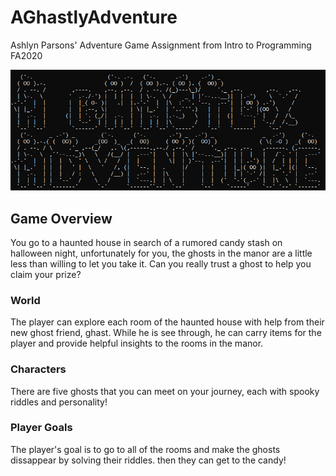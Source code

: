 # AGhastlyAdventure
Ashlyn Parsons' Adventure Game Assignment from Intro to Programming FA2020

![Image of Game](https://raw.githubusercontent.com/aparsons2/AGhastlyAdventure/main/AGhastlyAdventureTitleScreenShot.PNG)

## Game Overview
You go to a haunted house in search of a rumored candy stash on halloween night, unfortunately for you, the ghosts in the manor are a little less than willing to let you take it.  Can you really trust a ghost to help you claim your prize?

### World
The player can explore each room of the haunted house with help from their new ghost friend, ghast.  While he is see through, he can carry items for the player and provide helpful insights to the rooms in the manor.

### Characters
There are five ghosts that you can meet on your journey, each with spooky riddles and personality!

### Player Goals
The player's goal is to go to all of the rooms and make the ghosts dissappear by solving their riddles.  then they can get to the candy!

